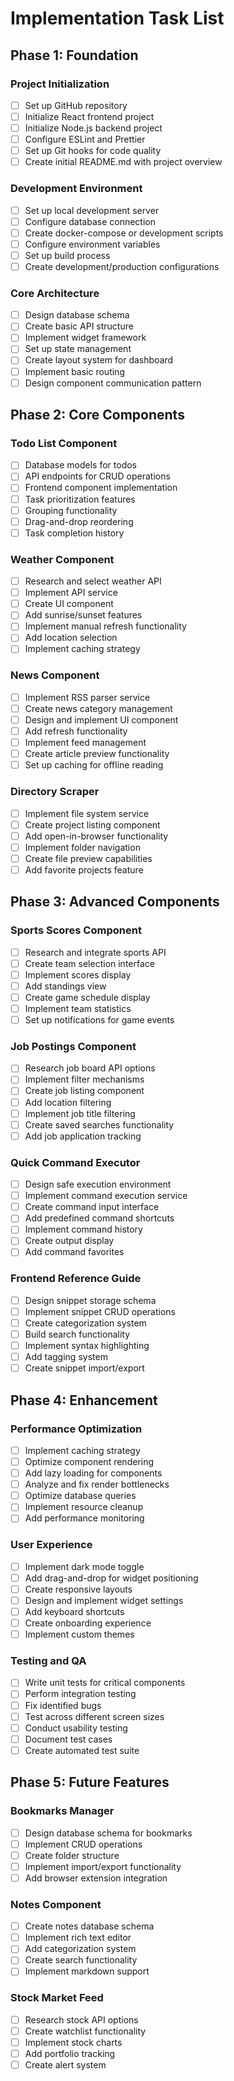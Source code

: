 # Implementation Task List

## Phase 1: Foundation

### Project Initialization
- [ ] Set up GitHub repository
- [ ] Initialize React frontend project
- [ ] Initialize Node.js backend project
- [ ] Configure ESLint and Prettier
- [ ] Set up Git hooks for code quality
- [ ] Create initial README.md with project overview

### Development Environment
- [ ] Set up local development server
- [ ] Configure database connection
- [ ] Create docker-compose or development scripts
- [ ] Configure environment variables
- [ ] Set up build process
- [ ] Create development/production configurations

### Core Architecture
- [ ] Design database schema
- [ ] Create basic API structure
- [ ] Implement widget framework
- [ ] Set up state management
- [ ] Create layout system for dashboard
- [ ] Implement basic routing
- [ ] Design component communication pattern

## Phase 2: Core Components

### Todo List Component
- [ ] Database models for todos
- [ ] API endpoints for CRUD operations
- [ ] Frontend component implementation
- [ ] Task prioritization features
- [ ] Grouping functionality
- [ ] Drag-and-drop reordering
- [ ] Task completion history

### Weather Component
- [ ] Research and select weather API
- [ ] Implement API service
- [ ] Create UI component
- [ ] Add sunrise/sunset features
- [ ] Implement manual refresh functionality
- [ ] Add location selection
- [ ] Implement caching strategy

### News Component
- [ ] Implement RSS parser service
- [ ] Create news category management
- [ ] Design and implement UI component
- [ ] Add refresh functionality
- [ ] Implement feed management
- [ ] Create article preview functionality
- [ ] Set up caching for offline reading

### Directory Scraper
- [ ] Implement file system service
- [ ] Create project listing component
- [ ] Add open-in-browser functionality
- [ ] Implement folder navigation
- [ ] Create file preview capabilities
- [ ] Add favorite projects feature

## Phase 3: Advanced Components

### Sports Scores Component
- [ ] Research and integrate sports API
- [ ] Create team selection interface
- [ ] Implement scores display
- [ ] Add standings view
- [ ] Create game schedule display
- [ ] Implement team statistics
- [ ] Set up notifications for game events

### Job Postings Component
- [ ] Research job board API options
- [ ] Implement filter mechanisms
- [ ] Create job listing component
- [ ] Add location filtering
- [ ] Implement job title filtering
- [ ] Create saved searches functionality
- [ ] Add job application tracking

### Quick Command Executor
- [ ] Design safe execution environment
- [ ] Implement command execution service
- [ ] Create command input interface
- [ ] Add predefined command shortcuts
- [ ] Implement command history
- [ ] Create output display
- [ ] Add command favorites

### Frontend Reference Guide
- [ ] Design snippet storage schema
- [ ] Implement snippet CRUD operations
- [ ] Create categorization system
- [ ] Build search functionality
- [ ] Implement syntax highlighting
- [ ] Add tagging system
- [ ] Create snippet import/export

## Phase 4: Enhancement

### Performance Optimization
- [ ] Implement caching strategy
- [ ] Optimize component rendering
- [ ] Add lazy loading for components
- [ ] Analyze and fix render bottlenecks
- [ ] Optimize database queries
- [ ] Implement resource cleanup
- [ ] Add performance monitoring

### User Experience
- [ ] Implement dark mode toggle
- [ ] Add drag-and-drop for widget positioning
- [ ] Create responsive layouts
- [ ] Design and implement widget settings
- [ ] Add keyboard shortcuts
- [ ] Create onboarding experience
- [ ] Implement custom themes

### Testing and QA
- [ ] Write unit tests for critical components
- [ ] Perform integration testing
- [ ] Fix identified bugs
- [ ] Test across different screen sizes
- [ ] Conduct usability testing
- [ ] Document test cases
- [ ] Create automated test suite

## Phase 5: Future Features

### Bookmarks Manager
- [ ] Design database schema for bookmarks
- [ ] Implement CRUD operations
- [ ] Create folder structure
- [ ] Implement import/export functionality
- [ ] Add browser extension integration

### Notes Component
- [ ] Create notes database schema
- [ ] Implement rich text editor
- [ ] Add categorization system
- [ ] Create search functionality
- [ ] Implement markdown support

### Stock Market Feed
- [ ] Research stock API options
- [ ] Create watchlist functionality
- [ ] Implement stock charts
- [ ] Add portfolio tracking
- [ ] Create alert system